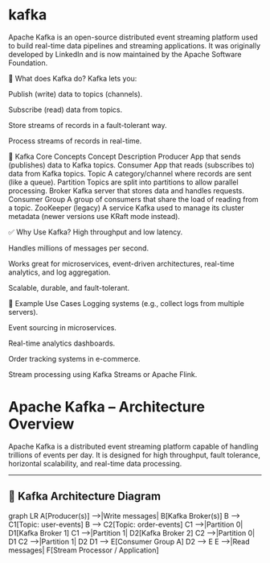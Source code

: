 # kafka

Apache Kafka is an open-source distributed event streaming platform used to build real-time data pipelines and streaming applications. It was originally developed by LinkedIn and is now maintained by the Apache Software Foundation.

🔧 What does Kafka do?
Kafka lets you:

Publish (write) data to topics (channels).

Subscribe (read) data from topics.

Store streams of records in a fault-tolerant way.

Process streams of records in real-time.

🔁 Kafka Core Concepts
Concept	Description
Producer	App that sends (publishes) data to Kafka topics.
Consumer	App that reads (subscribes to) data from Kafka topics.
Topic	A category/channel where records are sent (like a queue).
Partition	Topics are split into partitions to allow parallel processing.
Broker	Kafka server that stores data and handles requests.
Consumer Group	A group of consumers that share the load of reading from a topic.
ZooKeeper (legacy)	A service Kafka used to manage its cluster metadata (newer versions use KRaft mode instead).

✅ Why Use Kafka?
High throughput and low latency.

Handles millions of messages per second.

Works great for microservices, event-driven architectures, real-time analytics, and log aggregation.

Scalable, durable, and fault-tolerant.

📌 Example Use Cases
Logging systems (e.g., collect logs from multiple servers).

Event sourcing in microservices.

Real-time analytics dashboards.

Order tracking systems in e-commerce.

Stream processing using Kafka Streams or Apache Flink.



# Apache Kafka – Architecture Overview

Apache Kafka is a distributed event streaming platform capable of handling trillions of events per day. It is designed for high throughput, fault tolerance, horizontal scalability, and real-time data processing.

---

## 📌 Kafka Architecture Diagram


graph LR
    A[Producer(s)] -->|Write messages| B[Kafka Broker(s)]
    B --> C1[Topic: user-events]
    B --> C2[Topic: order-events]
    C1 -->|Partition 0| D1[Kafka Broker 1]
    C1 -->|Partition 1| D2[Kafka Broker 2]
    C2 -->|Partition 0| D1
    C2 -->|Partition 1| D2
    D1 --> E[Consumer Group A]
    D2 --> E
    E -->|Read messages| F[Stream Processor / Application]
